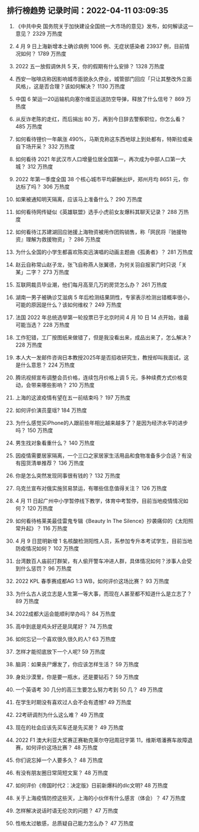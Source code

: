 
## 排行榜趋势 记录时间：2022-04-11 03:09:35
  
  1. 《中共中央 国务院关于加快建设全国统一大市场的意见》发布，如何解读这一意见？ 2329 万热度
    
  2. 4 月 9 日上海新增本土确诊病例 1006 例、无症状感染者 23937 例，目前情况如何？ 1789 万热度
    
  3. 2022 五一放假调休共 5 天，你的假期有什么安排？ 1328 万热度
    
  4. 西安一咖啡店称因影响城市面貌永久停业，城管部门回应「只让其整改外立面风格」，这是否合理？该如何解决？ 1130 万热度
    
  5. 中国 6 架运—20运输机向塞尔维亚运送防空导弹，释放了什么信号？ 869 万热度
    
  6. 从反诈老陈的走红，而后捐出 80 万，再到今日辞去警察职位，你怎么看？ 485 万热度
    
  7. 如何看待锂价一年飙涨 490%，马斯克称这东西地球上到处都有，特斯拉或亲自下场开采？ 332 万热度
    
  8. 如何看待 2021 年武汉市人口增量位居全国第一，再次成为中部人口第一大城？ 312 万热度
    
  9. 2022 年第一季度全国 38 个核心城市平均薪酬出炉，郑州月均 8651 元，你达标了吗？ 306 万热度
    
  10. 如果被通知明天隔离，应该马上准备什么？ 290 万热度
    
  11. 如何看待网传疑似《英雄联盟》选手小虎前女友爆料其聊天记录？ 288 万热度
    
  12. 如何看待江苏建湖回应驰援上海物资被用作团购销售，称「网民将『驰援物资』理解为救援物资」？ 286 万热度
    
  13. 为什么全国的小学生都喜欢陈奕迅演唱的动画主题曲《孤勇者》？ 281 万热度
    
  14. 赵云自称常山赵子龙，张飞自称燕人张翼德，为何关羽自报家门时只说「关某」二字？ 273 万热度
    
  15. 互联网裁员毕业潮，他们每月高至几万的房贷怎么办？ 261 万热度
    
  16. 湖南一男子被确诊艾滋病 5 年后检测结果阴性，专家表示检测出错概率很小，可能的原因是什么？该如何维权？ 249 万热度
    
  17. 法国 2022 年总统选举第一轮投票已于北京时间 4 月 10 日 14 点开始，谁最可能当选？ 228 万热度
    
  18. 工作犯错，工厂按图纸来做错了，但是我没看出来，成品出来了，怎么解决？ 228 万热度
    
  19. 本人大一发邮件咨询日本教授2025年是否招收研究生，教授却叫我面试，这是什么意思？ 224 万热度
    
  20. 腾讯视频宣布调整会员价格，连续包月价格上调 5 元，多种续费方式价格变动，会带来哪些影响？ 210 万热度
    
  21. 上海的这波疫情有望在五一前结束吗？ 197 万热度
    
  22. 如何评价演员童瑶? 184 万热度
    
  23. 为什么感觉买iPhone的人跟前些年相比越来越多了？是因为经济水平的进步吗？ 150 万热度
    
  24. 男生找对象看重什么？ 140 万热度
    
  25. 因疫情需要居家隔离，一个三口之家居家生活用品和食物准备多少合适？有没有囤货清单推荐？ 136 万热度
    
  26. 你是怎么突然发现同事很有钱的？ 132 万热度
    
  27. 乌克兰宣布对俄实施贸易禁运，有哪些信息值得关注？ 126 万热度
    
  28. 4 月 11 日起广州中小学暂停线下教学，体育中考暂停，目前当地疫情情况如何？ 120 万热度
    
  29. 如何看待格莱美最佳雷鬼专辑《Beauty In The Silence》抄袭痛仰的《太阳照常升起》？ 116 万热度
    
  30. 4 月 9 日昆明新增 1 名核酸检测阳性人员，系参加专升本考试学生，目前当地防疫情况如何？ 102 万热度
    
  31. 台湾数百人庙前打群架，有人偷开警车冲进人群，具体情况如何？涉事人会受到什么惩罚？ 96 万热度
    
  32. 2022 KPL 春季赛成都AG 1:3 WB，如何评价这场比赛？ 93 万热度
    
  33. 为什么古人说立志是人生第一等大事，而现在人甚至都不知道什么是立志了？ 89 万热度
    
  34. 2022成都大运会能顺利举办吗？ 84 万热度
    
  35. 高中到底是鸡头好还是凤尾好？ 74 万热度
    
  36. 如何忘记一个喜欢很久很久的人? 63 万热度
    
  37. 怎样才能彻底放下一个人呢? 59 万热度
    
  38. 脑洞：如果丧尸爆发了，你应该怎样生活？ 59 万热度
    
  39. 身处沙漠里，你是要一瓶水，还是要钻石？ 59 万热度
    
  40. 一个英语考 30 几分的高三生要怎么努力考到 50 几？ 49 万热度
    
  41. 在学生时期没有喜欢过人会不会有遗憾? 49 万热度
    
  42. 22考研调剂为什么这么难？ 49 万热度
    
  43. 现在的社会应该先买车还是先买房？ 49 万热度
    
  44. 2022 F1 澳大利亚大奖赛正赛勒克莱尔夺冠周冠宇第 11，维斯塔潘赛车故障退赛，如何评价这场比赛？ 48 万热度
    
  45. 你们说忘掉一个人要多久？ 48 万热度
    
  46. 有没有朋友圈日常简短文案？ 48 万热度
    
  47. 如何评价《帝国时代2：决定版》日前新爆料的dlc文明? 48 万热度
    
  48. 关于上海疫情防控这些天，上海的小伙伴有什么感言（体会）？ 47 万热度
    
  49. 怎样解决说话时语无伦次的问题？ 47 万热度
    
  50. 性格太过敏感，总质疑自己能力怎么办？ 47 万热度
    